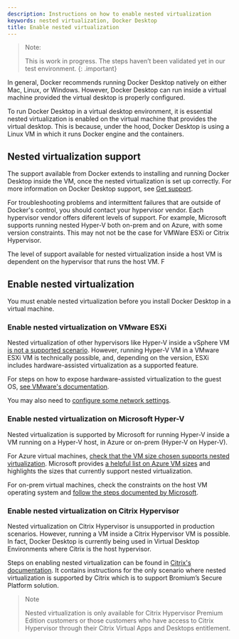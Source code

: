 ```yaml
---
description: Instructions on how to enable nested virtualization
keywords: nested virtualization, Docker Desktop
title: Enable nested virtualization
---
```

>Note: 
>
>This is work in progress. The steps haven’t been validated yet in our test environment.
{: .important}


In general, Docker recommends running Docker Desktop natively on either Mac, Linux, or Windows. However, Docker Desktop can run inside a virtual machine provided the virtual desktop is properly configured. 

To run Docker Desktop in a virtual desktop environment, it is essential nested virtualization is enabled on the virtual machine that provides the virtual desktop. This is because, under the hood, Docker Desktop is using a Linux VM in which it runs Docker engine and the containers.

## Nested virtualization support

The support available from Docker extends to installing and running Docker Desktop inside the VM, once the nested virtualization is set up correctly. For more information on Docker Desktop support, see [Get support](support.md).

For troubleshooting problems and intermittent failures that are outside of Docker's control, you should contact your hypervisor vendor. Each hypervisor vendor offers diferent levels of support. For example, Microsoft supports running nested Hyper-V both on-prem and on Azure, with some version constraints. This may not not be the case for VMWare ESXi or Citrix Hypervisor.

The level of support available for nested virtualization inside a host VM is dependent on the hypervisor that runs the host VM. F

## Enable nested virtualization

You must enable nested virtualization before you install Docker Desktop in a virtual machine.

### Enable nested virtualization on VMware ESXi 

Nested virtualization of other hypervisors like Hyper-V inside a vSphere VM [is not a supported scenario](https://kb.vmware.com/s/article/2009916). However, running Hyper-V VM in a VMware ESXi VM is technically possible, and, depending on the version, ESXi includes hardware-assisted virtualization as a supported feature. 

For steps on how to expose hardware-assisted virtualization to the guest OS, [see VMware's documentation](https://docs.vmware.com/en/VMware-vSphere/7.0/com.vmware.vsphere.vm_admin.doc/GUID-2A98801C-68E8-47AF-99ED-00C63E4857F6.html). 

You may also need to [configure some network settings](https://www.vembu.com/blog/nested-hyper-v-vms-on-a-vmware-esxi-server).

### Enable nested virtualization on Microsoft Hyper-V 

Nested virtualization is supported by Microsoft for running Hyper-V inside a VM running on a Hyper-V host, in Azure or on-prem (Hyper-V on Hyper-V).

For Azure virtual machines, [check that the VM size chosen supports nested virtualization](https://docs.microsoft.com/en-us/azure/virtual-machines/sizes). Microsoft provides [a helpful list on Azure VM sizes](https://docs.microsoft.com/en-us/azure/virtual-machines/acu) and highlights the sizes that currently support nested virtualization.

For on-prem virtual machines, check the constraints on the host VM operating system and [follow the steps documented by Microsoft](https://docs.microsoft.com/en-us/virtualization/hyper-v-on-windows/user-guide/nested-virtualization).

### Enable nested virtualization on Citrix Hypervisor

Nested virtualization on Citrix Hypervisor is unsupported in production scenarios. However, running a VM inside a Citrix Hypervisor VM is possible. In fact, Docker Desktop is currently being used in Virtual Desktop Environments where Citrix is the host hypervisor.

Steps on enabling nested virtualization can be found in [Citrix's documentation](https://docs.citrix.com/en-us/citrix-hypervisor/vms/bromium.html#configuration). It contains instructions for the only scenario where nested virtualization is supported by Citrix which is to support Bromium’s Secure Platform solution.

>Note
>
> Nested virtualization is only available for Citrix Hypervisor Premium Edition customers or those customers who have access to Citrix Hypervisor through their Citrix Virtual Apps and Desktops entitlement.

